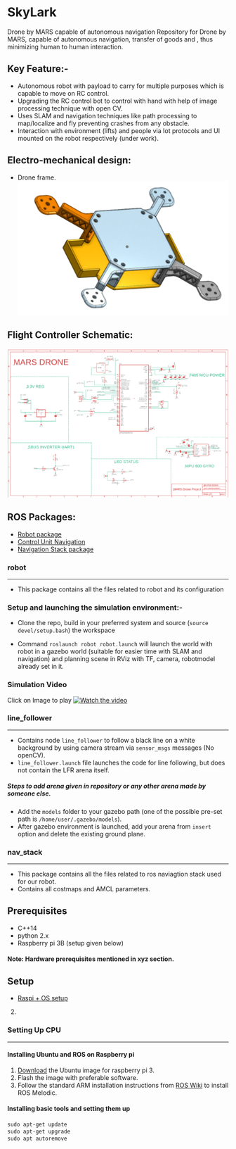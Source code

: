 # SkyLark
Drone by MARS capable of autonomous navigation Repository for Drone by MARS, capable of autonomous navigation, transfer of goods and  , thus minimizing human to human interaction.

## Key Feature:-
* Autonomous robot with payload to carry for multiple purposes which is capable to move on RC control.
* Upgrading the RC control bot to control with hand with help of image processing technique with open CV.
* Uses SLAM and navigation techniques like path processing to map/localize and fly preventing crashes from any obstacle.
* Interaction with environment (lifts) and people via Iot protocols and UI mounted on the robot respectively (under work).

## Electro-mechanical design:

* Drone frame.
![Image alt text](Media/Capture1-removebg-preview.png?raw=true "Drone frame")


## Flight Controller Schematic:
![Image alt text](Media/sch.PNG?raw=true "Schematic")

## ROS Packages:
* [Robot package](#robot)
* [Control Unit Navigation](#autonomus_drone)
* [Navigation Stack package](#nav_stack)

### robot
------------------
* This package contains all the files related to robot and its configuration 

### Setup and launching the simulation environment:-

* Clone the repo, build in your preferred system and source (`source devel/setup.bash`) the workspace

* Command `roslaunch robot robot.launch` will launch the world with robot in a gazebo world (suitable for easier time with SLAM and navigation) and planning scene in RViz with TF, camera, robotmodel already set in it.


### Simulation Video
Click on Image to play
[![Watch the video](https://github.com/mars-tu/SkyLark/blob/main/Media/simulation.jpg)](https://drive.google.com/file/d/1lU4UtkTPGOdcDK2UvRqbzy2OsXT-8WxJ/view?usp=sharing)

### line_follower
-----------------
* Contains node `line_follower` to follow a black line on a white background by using camera stream via `sensor_msgs` messages (No openCV).
* `line_follower.launch` file launches the code for line following, but does not contain the LFR arena itself.
##### Steps to add arena given in repository or any other arena made by someone else.
* Add the `models` folder to your gazebo path (one of the possible pre-set path is `/home/user/.gazebo/models`).
* After gazebo environment is launched, add your arena from `insert` option and delete the existing ground plane.

### nav_stack
------------------
* This package contains all the files related to ros naviagtion stack used for our robot. 
* Contains all costmaps and AMCL parameters.

## Prerequisites
* C++14
* python 2.x
* Raspberry pi 3B (setup given below)
#### Note: Hardware prerequisites mentioned in xyz section.

## Setup
* [Raspi + OS setup](#setting-up-cpu)
2)

### Setting Up CPU
------------------
#### Installing Ubuntu and ROS on Raspberry pi
1) [Download](https://cdimage.ubuntu.com/releases/18.04/release/) the Ubuntu image for raspberry pi 3.
2) Flash the image with preferable software.
3) Follow the standard ARM installation instructions from [ROS Wiki](https://wiki.ros.org/melodic/Installation/Ubuntu) to install ROS Melodic.

#### Installing basic tools and setting them up
```
sudo apt-get update
sudo apt-get upgrade
sudo apt autoremove
```

